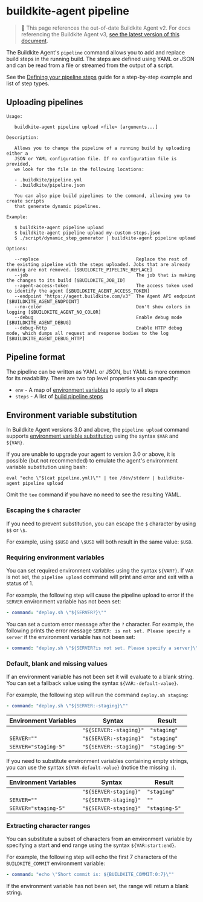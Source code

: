 # buildkite-agent pipeline

> 🚧 This page references the out-of-date Buildkite Agent v2.
> For docs referencing the Buildkite Agent v3, <a href="/docs/agent/v3/cli_pipeline">see the latest version of this document</a>.

The Buildkite Agent's `pipeline` command allows you to add and replace build steps in the running build. The steps are defined using YAML or JSON and can be read from a file or streamed from the output of a script.

See the [Defining your pipeline steps](/docs/pipelines/uploading-pipelines) guide for a step-by-step example and list of step types.

## Uploading pipelines

```
Usage:

   buildkite-agent pipeline upload <file> [arguments...]

Description:

   Allows you to change the pipeline of a running build by uploading either a
   JSON or YAML configuration file. If no configuration file is provided,
   we look for the file in the following locations:

   - .buildkite/pipeline.yml
   - .buildkite/pipeline.json

   You can also pipe build pipelines to the command, allowing you to create scripts
   that generate dynamic pipelines.

Example:

   $ buildkite-agent pipeline upload
   $ buildkite-agent pipeline upload my-custom-steps.json
   $ ./script/dynamic_step_generator | buildkite-agent pipeline upload

Options:

   --replace                                    Replace the rest of the existing pipeline with the steps uploaded. Jobs that are already running are not removed. [$BUILDKITE_PIPELINE_REPLACE]
   --job                                        The job that is making the changes to its build [$BUILDKITE_JOB_ID]
   --agent-access-token                         The access token used to identify the agent [$BUILDKITE_AGENT_ACCESS_TOKEN]
   --endpoint "https://agent.buildkite.com/v3"  The Agent API endpoint [$BUILDKITE_AGENT_ENDPOINT]
   --no-color                                   Don't show colors in logging [$BUILDKITE_AGENT_NO_COLOR]
   --debug                                      Enable debug mode [$BUILDKITE_AGENT_DEBUG]
   --debug-http                                 Enable HTTP debug mode, which dumps all request and response bodies to the log [$BUILDKITE_AGENT_DEBUG_HTTP]
```

## Pipeline format

The pipeline can be written as YAML or JSON, but YAML is more common for its readability. There are two top level properties you can specify:

* `env` - A map of <a href="/docs/pipelines/environment-variables">environment variables</a> to apply to all steps
* `steps` - A list of [build pipeline steps](/docs/pipelines/defining-steps)

## Environment variable substitution

In Buildkite Agent versions 3.0 and above, the `pipeline upload` command supports [environment variable substitution](/docs/agent/v3/cli-pipeline#environment-variable-substitution) using the syntax `$VAR` and `${VAR}`.

If you are unable to upgrade your agent to version 3.0 or above, it is possible (but not recommended) to emulate the agent's environment variable substitution using bash:

```shell
eval "echo \"$(cat pipeline.yml)\"" | tee /dev/stderr | buildkite-agent pipeline upload
```

Omit the `tee` command if you have no need to see the resulting YAML.

### Escaping the `$` character

If you need to prevent substitution, you can escape the `$` character by using `$$` or `\$`.

For example, using `$$USD` and `\$USD` will both result in the same value: `$USD`.

### Requiring environment variables

You can set required environment variables using the syntax `${VAR?}`. If `VAR` is not set, the `pipeline upload` command will print and error and exit with a status of 1.

For example, the following step will cause the pipeline upload to error if the `SERVER` environment variable has not been set:

```yaml
- command: "deploy.sh \"${SERVER?}\""
```

You can set a custom error message after the `?` character. For example, the following prints the error message `SERVER: is not set. Please specify a server` if the environment variable has not been set:

```yaml
- command: "deploy.sh \"${SERVER?is not set. Please specify a server}\""
```

### Default, blank and missing values

If an environment variable has not been set it will evaluate to a blank string. You can set a fallback value using the syntax `${VAR:-default-value}`.

For example, the following step will run the command `deploy.sh staging`:

```yaml
- command: "deploy.sh \"${SERVER:-staging}\""
```

<table>
  <thead>
    <tr><th>Environment Variables</th><th>Syntax</th><th>Result</th></tr>
  </thead>
  <tbody>
    <tr><td><code></code></td><td><code>"${SERVER:-staging}"</code></td><td><code>"staging"</code></td></tr>
    <tr><td><code>SERVER=""</code></td><td><code>"${SERVER:-staging}"</code></td><td><code>"staging"</code></td></tr>
    <tr><td><code>SERVER="staging-5"</code></td><td><code>"${SERVER:-staging}"</code></td><td><code>"staging-5"</code></td></tr>
  </tbody>
</table>

If you need to substitute environment variables containing empty strings, you can use the syntax `${VAR-default-value}` (notice the missing `:`).

<table>
  <thead>
    <tr><th>Environment Variables</th><th>Syntax</th><th>Result</th></tr>
  </thead>
  <tbody>
    <tr><td><code></code></td><td><code>"${SERVER-staging}"</code></td><td><code>"staging"</code></td></tr>
    <tr><td><code>SERVER=""</code></td><td><code>"${SERVER-staging}"</code></td><td><code>""</code></td></tr>
    <tr><td><code>SERVER="staging-5"</code></td><td><code>"${SERVER-staging}"</code></td><td><code>"staging-5"</code></td></tr>
  </tbody>
</table>

### Extracting character ranges

You can substitute a subset of characters from an environment variable by specifying a start and end range using the syntax `${VAR:start:end}`.

For example, the following step will echo the first 7 characters of the `BUILDKITE_COMMIT` environment variable:

```yaml
- command: "echo \"Short commit is: ${BUILDKITE_COMMIT:0:7}\""
```

If the environment variable has not been set, the range will return a blank string.
